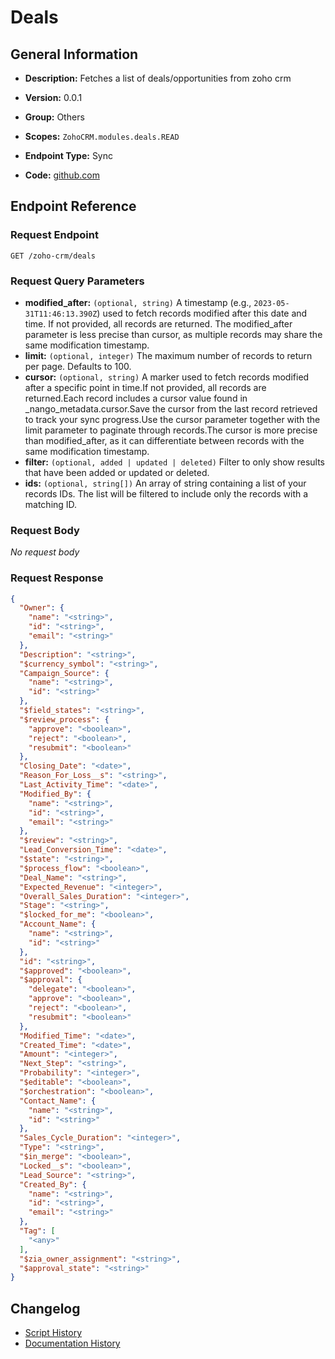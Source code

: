 <!-- BEGIN GENERATED CONTENT -->
# Deals

## General Information

- **Description:** Fetches a list of deals/opportunities from zoho crm

- **Version:** 0.0.1
- **Group:** Others
- **Scopes:** `ZohoCRM.modules.deals.READ`
- **Endpoint Type:** Sync
- **Code:** [github.com](https://github.com/NangoHQ/integration-templates/tree/main/integrations/zoho-crm/syncs/deals.ts)


## Endpoint Reference

### Request Endpoint

`GET /zoho-crm/deals`

### Request Query Parameters

- **modified_after:** `(optional, string)` A timestamp (e.g., `2023-05-31T11:46:13.390Z`) used to fetch records modified after this date and time. If not provided, all records are returned. The modified_after parameter is less precise than cursor, as multiple records may share the same modification timestamp.
- **limit:** `(optional, integer)` The maximum number of records to return per page. Defaults to 100.
- **cursor:** `(optional, string)` A marker used to fetch records modified after a specific point in time.If not provided, all records are returned.Each record includes a cursor value found in _nango_metadata.cursor.Save the cursor from the last record retrieved to track your sync progress.Use the cursor parameter together with the limit parameter to paginate through records.The cursor is more precise than modified_after, as it can differentiate between records with the same modification timestamp.
- **filter:** `(optional, added | updated | deleted)` Filter to only show results that have been added or updated or deleted.
- **ids:** `(optional, string[])` An array of string containing a list of your records IDs. The list will be filtered to include only the records with a matching ID.

### Request Body

_No request body_

### Request Response

```json
{
  "Owner": {
    "name": "<string>",
    "id": "<string>",
    "email": "<string>"
  },
  "Description": "<string>",
  "$currency_symbol": "<string>",
  "Campaign_Source": {
    "name": "<string>",
    "id": "<string>"
  },
  "$field_states": "<string>",
  "$review_process": {
    "approve": "<boolean>",
    "reject": "<boolean>",
    "resubmit": "<boolean>"
  },
  "Closing_Date": "<date>",
  "Reason_For_Loss__s": "<string>",
  "Last_Activity_Time": "<date>",
  "Modified_By": {
    "name": "<string>",
    "id": "<string>",
    "email": "<string>"
  },
  "$review": "<string>",
  "Lead_Conversion_Time": "<date>",
  "$state": "<string>",
  "$process_flow": "<boolean>",
  "Deal_Name": "<string>",
  "Expected_Revenue": "<integer>",
  "Overall_Sales_Duration": "<integer>",
  "Stage": "<string>",
  "$locked_for_me": "<boolean>",
  "Account_Name": {
    "name": "<string>",
    "id": "<string>"
  },
  "id": "<string>",
  "$approved": "<boolean>",
  "$approval": {
    "delegate": "<boolean>",
    "approve": "<boolean>",
    "reject": "<boolean>",
    "resubmit": "<boolean>"
  },
  "Modified_Time": "<date>",
  "Created_Time": "<date>",
  "Amount": "<integer>",
  "Next_Step": "<string>",
  "Probability": "<integer>",
  "$editable": "<boolean>",
  "$orchestration": "<boolean>",
  "Contact_Name": {
    "name": "<string>",
    "id": "<string>"
  },
  "Sales_Cycle_Duration": "<integer>",
  "Type": "<string>",
  "$in_merge": "<boolean>",
  "Locked__s": "<boolean>",
  "Lead_Source": "<string>",
  "Created_By": {
    "name": "<string>",
    "id": "<string>",
    "email": "<string>"
  },
  "Tag": [
    "<any>"
  ],
  "$zia_owner_assignment": "<string>",
  "$approval_state": "<string>"
}
```

## Changelog

- [Script History](https://github.com/NangoHQ/integration-templates/commits/main/integrations/zoho-crm/syncs/deals.ts)
- [Documentation History](https://github.com/NangoHQ/integration-templates/commits/main/integrations/zoho-crm/syncs/deals.md)

<!-- END  GENERATED CONTENT -->

